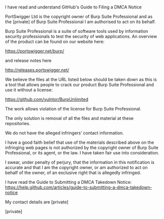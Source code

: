 I have read and understand GitHub's Guide to Filing a DMCA Notice

PortSwigger Ltd is the copyright owner of Burp Suite Professional and as the [private] of Burp Suite Professional I am authorised to act on its behalf.

Burp Suite Professional is a suite of software tools used by information security professionals to test the security of web applications. An overview of the product can be found on our website here:

https://portswigger.net/burp/

and release notes here

http://releases.portswigger.net/

We believe the files at the URL listed below should be taken down as this is a tool that allows people to crack our product Burp Suite Professional and use it without a license:

https://github.com/vulntor/BurpUnlimited

The work allows violation of the license for Burp Suite Professional.

The only solution is removal of all the files and material at these repositories.

We do not have the alleged infringers’ contact information.

I have a good faith belief that use of the materials described above on the infringing web pages is not authorized by the copyright owner of Burp Suite Professional, or its agent, or the law. I have taken fair use into consideration.

I swear, under penalty of perjury, that the information in this notification is accurate and that I am the copyright owner, or am authorized to act on behalf of the owner, of an exclusive right that is allegedly infringed.

I have read the Guide to Submitting a DMCA Takedown Notice: https://help.github.com/articles/guide-to-submitting-a-dmca-takedown-notice

My contact details are [private]

[private]
